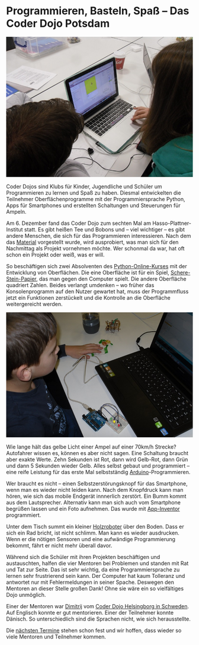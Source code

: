 Programmieren, Basteln, Spaß – Das Coder Dojo Potsdam
=====================================================

![](bilder/niccokunzmann/6.Dezember-2.jpg)


Coder Dojos sind Klubs für Kinder, Jugendliche und Schüler um Programmieren zu lernen und Spaß zu haben. Diesmal entwickelten die Teilnehmer Oberflächenprogramme mit der Programmiersprache Python, Apps für Smartphones und erstellten Schaltungen und Steuerungen für Ampeln.

Am 6. Dezember fand das Coder Dojo zum sechten Mal am Hasso-Plattner-Institut statt. Es gibt heißen Tee und Bobons und – viel wichtiger – es gibt andere Menschen, die sich für das Programmieren interessieren. Nach dem das [Material](http://zen.coderdojo.com/dojo/861) vorgestellt wurde, wird ausprobiert, was man sich für den Nachmittag als Projekt vornehmen möchte. Wer schonmal da war, hat oft schon ein Projekt oder weiß, was er will. 

So beschäftigen sich zwei Absolventen des [Python-Online-Kurses](https://open.hpi.de/courses/pythonjunior2014) mit der Entwicklung von Oberflächen. Die eine Oberfläche ist für ein Spiel, [Schere-Stein-Papier](https://github.com/CoderDojoPotsdam/projects/tree/5a3c0f1dc1dc4d2a337bd243424acf61ecff2134/Schere-Stein-Papier), das man gegen den Computer spielt. Die andere Oberfläche quadriert Zahlen. Beides verlangt umdenken – wo früher das Konsolenprogramm auf den Nutzer gewartet hat, muss der Programmfluss jetzt ein Funktionen zerstückelt und die Kontrolle an die Oberfläche weitergereicht werden. 

![](bilder/niccokunzmann/6.Dezember-1.jpg)

Wie lange hält das gelbe Licht einer Ampel auf einer 70km/h Strecke? Autofahrer wissen es, können es aber nicht sagen. Eine Schaltung braucht aber exakte Werte. Zehn Sekunden ist Rot, dann wird Gelb-Rot, dann Grün und dann 5 Sekunden wieder Gelb. Alles selbst gebaut und programmiert – eine reife Leistung für das erste Mal selbstständig [Arduino](http://arduino.cc/en/Main/ArduinoBoardUno)-Programmieren. 

Wer braucht es nicht – einen Selbstzerstörungsknopf für das Smartphone, wenn man es wieder nicht leiden kann. Nach dem Knopfdruck kann man hören, wie sich das mobile Endgerät innnerlich zerstört. Ein Bumm kommt aus dem Lautsprecher. Alternativ kann man sich auch vom Smartphone begrüßen lassen und ein Foto aufnehmen. Das wurde mit [App-Inventor](http://appinventor.mit.edu/) programmiert.

Unter dem Tisch summt ein kleiner [Holzroboter](https://github.com/niccokunzmann/rustyrobots/tree/master/john) über den Boden. Dass er sich ein Rad bricht, ist nicht schlimm. Man kann es wieder ausdrucken. Wenn er die nötigen Sensoren und eine aufwändige Programmierung bekommt, fährt er nicht mehr überall davor.

Während sich die Schüler mit ihren Projekten beschäftigen und austauschten, halfen die  vier Mentoren bei Problemen und standen mit Rat und Tat zur Seite. Das ist sehr wichtig, da eine Programmiersprache zu lernen sehr frustrierend sein kann. Der Computer hat kaum Tolleranz und antwortet nur mit Fehlermeldungen in seiner Spache. Deswegen den Mentoren  an dieser Stelle großen Dank! Ohne sie wäre ein so vielfältiges Dojo unmöglich.

Einer der Mentoren war [Dimitrij](https://twitter.com/aleshkov) vom [Coder Dojo Helsingborg in Schweden](http://www.creativelab.nu/coderdojo/). Auf Englisch konnte er gut mentorieren. Einer der Teilnehmer konnte Dänisch. So unterschiedlich sind die Sprachen nicht, wie sich herausstellte.

Die [nächsten Termine](http://www.eventbrite.de/o/coder-dojo-potsdam-6787334071) stehen schon fest und wir hoffen, dass wieder so viele Mentoren und Teilnehmer kommen. 
